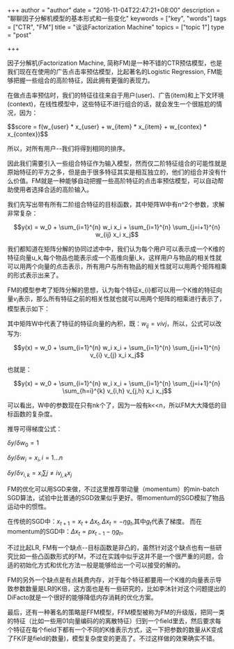 +++
author = "author"
date = "2016-11-04T22:47:21+08:00"
description = "聊聊因子分解机模型的基本形式和一些变化"
keywords = ["key", "words"]
tags = ["CTR", "FM"]
title = "谈谈Factorization Machine"
topics = ["topic 1"]
type = "post"

+++

因子分解机(Factorization Machine, 简称FM)是一种不错的CTR预估模型，也是我们现在在使用的广告点击率预估模型，比起著名的Logistic Regression, FM能够把握一些组合的高阶特征，因此拥有更强的表现力。

在做点击率预估时，我们的特征往往来自于用户(user)、广告(item)和上下文环境(context)，在线性模型中，这些特征不进行组合的话，就会发生一个很尴尬的情况，因为：

<div>$$score = f(w_{user} * x_{user} + w_{item} * x_{item} + w_{contex} * x_{contex})$$</div>

所以，对所有用户--我们将得到相同的排序。

因此我们需要引入一些组合特征作为输入模型，然而仅二阶特征组合的可能性就是原始特征的平方之多，但是由于很多特征其实是相互独立的，他们的组合并没有什么价值。FM就是一种能够自动把握一些高阶特征的点击率预估模型，可以自动帮助使用者选择合适的高阶输入。

我们先写出带有所有二阶组合特征的目标函数，其中矩阵W中有n^2个参数，求解非常复杂：

$$y(x) = w_0 + \sum_{i=1}^{n} w_i x_i + \sum_{i=1}^{n} \sum_{j=i+1}^{n} w_{ij} x_i x_j$$

我们都知道在矩阵分解的协同过滤中中，我们认为每个用户可以表示成一个K维的特征向量u_k,每个物品也能表示成一个高维向量i_k，这样用户与物品的相关性就可以用两个向量的点击表示，所有用户与所有物品的相关性就可以用两个矩阵相乘的形式表示出来了。

FM的模型参考了矩阵分解的思想，认为每个特征x_{i}都可以用一个K维的特征向量$v_{i}$表示，那么所有特征之前的相关性就也就可以用两个矩阵的相乘进行表示了，模型表示如下：

其中矩阵W中代表了特征的特征向量的內积，既：$w_{ij}=v{i}v{j}$，所以，公式可以改写为:

$$y(x) = w_0 + \sum_{i=1}^{n} w_i x_i + \sum_{i=1}^{n} \sum_{j=i+1}^{n} v_{i} v_{j} x_i x_j$$

也就是：

$$y(x) = w_0 + \sum_{i=1}^{n} w_i x_i + \sum_{i=1}^{n} \sum_{j=i+1}^{n} \sum_{h=i}^{k} v_{i,h} v_{j,h} x_i x_j$$

可以看出，W中的参数现在只有nk个了，因为一般有k<<n，所以FM大大降低的目标函数的复杂度。

推导可得梯度公式：

$δy/δw_{0}=1$

$δy/δw_{i}=x_{i},i=1...n$

$δy/δv_{i,k}=x_{i}\sum{j \neq i} v_{j,k}x_{j}$

FM的优化可以用SGD来做，不过这里推荐带动量（momentum）的min-batch SGD算法，试验中比普通的SGD效果似乎更好。带momentum的SGD模拟了物品运动中的惯性。

在传统的SGD中：$x_{t+1}=x_{t}+Δx_{t},Δx_{t}=-ŋg_{t}$,其中$g_{t}$代表了梯度。
而在momentum的SGD中：$Δx_{t}=px_{t-1}-ŋg_{t}$。

不过比起LR, FM有一个缺点--目标函数是非凸的，虽然针对这个缺点也有一些研究比如一些凸函数形式的FM，不过在实践中似乎这并不是一个很严重的问题，合适的初始化方式和优化方法一般是能够给出一个可以接受的解的。

FM的另外一个缺点是有点耗费内存，对于每个特征都要用一个K维的向量表示导致参数数量是LR的K倍，这方面也是有一些研究的，比如李沐针对这个问题提出的DiFacto就是一个很好的能够降低内存消耗的优化方案。

最后，还有一种著名的策略是FFM模型，FFM模型被称为FM的升级版，把同一类的特征（比如一些用01向量编码的的离散特征）归到一个field里去，然后要求每个特征在每个field下都有一个不同的K维表示方式，这一下把参数的数量从K变成了FK(F是field的数量)，模型复杂度变的更高了。不过这样做的效果确实不错。
